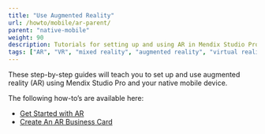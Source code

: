 ```yaml
---
title: "Use Augmented Reality"
url: /howto/mobile/ar-parent/
parent: "native-mobile"
weight: 90
description: Tutorials for setting up and using AR in Mendix Studio Pro.
tags: ["AR", "VR", "mixed reality", "augmented reality", "virtual reality"]
---
```


These step-by-step guides will teach you to set up and use augmented reality (AR) using Mendix Studio Pro and your native mobile device.

The following how-to’s are available here:

- [Get Started with AR](how-to-ar-simple-cube)
- [Create An AR Business Card](how-to-ar-business-card)
